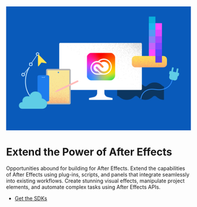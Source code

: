 [//]: # (Based on https://github.com/AdobeDocs/express-add-ons-docs/blob/eds-migration-new/src/pages/guides/index.md?plain=1#L24-L30, https://stage--adp-devsite-stage--adobedocs.aem.page/express/add-ons/docs/guides/)
[//]: # (Other examples: https://github.com/AdobeDocs/express-add-ons-docs/blob/eds-migration-new/src/pages/guides/index.md?plain=1#L24-L30, https://stage--adp-devsite-stage--adobedocs.aem.page/express/embed-sdk/docs/guides/, https://stage--adp-devsite-stage--adobedocs.aem.page/github-actions-test/test/test-hr-0)

<Superhero slots="image, heading, text, buttons" background="linear-gradient(180deg, #c946eb, #6372f5)" variant="halfWidth" textColor="white" />

![Creative Cloud banner](../../../assets/cc-hero.png)

#  Extend the Power of After Effects

Opportunities abound for building for After Effects. Extend the capabilities of After Effects using plug-ins, scripts, and panels that integrate seamlessly into existing workflows. Create stunning visual effects, manipulate project elements, and automate complex tasks using After Effects APIs.

* [Get the SDKs](https://developer.adobe.com/console/servicesandapis/ae)